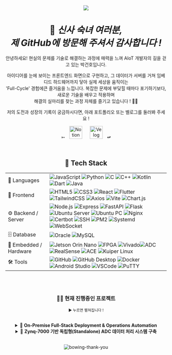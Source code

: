 <div align="center">

<div align="center">

<img src="https://capsule-render.vercel.app/api?type=Blur&color=gradient&customColorList=0&height=300&section=header&text=DOMADO&fontSize=40&fontAlign=52&animation=fadeIn&fontColor=FFFAF0" />



<h1>🤵 <em>신사 숙녀 여러분, <br> 제 GitHub에 방문해 주셔서 감사합니다 !</em></h1>

<p>
안녕하세요! 현실의 문제를 기술로 해결하는 과정에 매력을 느껴 AIoT 개발자의 길을 걷고 있는 박건호입니다.

아이디어를 눈에 보이는 프론트엔드 화면으로 구현하고, 그 데이터가 서버를 거쳐 임베디드 하드웨어까지 닿아 실제 세상을 움직이는<br>
'Full-Cycle' 경험에큰 즐거움을 느낍니다. 복잡한 문제에 부딪힐 때마다 포기하기보다, 새로운 기술을 배우고 적용하며<br> 해결의 실마리를 찾는 과정 자체를 즐기고 있습니다 ! 🥺🥺

저의 도전과 성장의 기록이 궁금하시다면, 아래 포트폴리오 또는 벨로그를 둘러봐 주세요 !
</p>
<p>
  ➳
  <a href="https://parkgeonhoportfolio.notion.site/PARK-GEON-HO-22f31721b58980f890eceeec401a3861?pvs=74"><img src="https://img.shields.io/badge/포트폴리오-F5F5F5?logo=notion&logoColor=000000&style=flat" 
         alt="Notion Portfolio" height="40" style="margin: 0 10px;"/></a>
  <a href="https://velog.io/@supernova77/posts"><img src="https://img.shields.io/badge/벨로그-009688?logo=velog&logoColor=white&style=square" 
         alt="Velog Blog" height="40" style="margin: 0 10px;"/></a>
  ↫
</p>
</div>

<br>



<div align="center">


## 🚀 Tech Stack

|  |  |
|---|---|
| 📝 Languages | ![JavaScript](https://img.shields.io/badge/JavaScript-F7DF1E?style=for-the-badge&logo=javascript&logoColor=white) ![Python](https://img.shields.io/badge/Python-3776AB?style=for-the-badge&logo=python&logoColor=white) ![C](https://img.shields.io/badge/C-00599C?style=for-the-badge&logo=c&logoColor=white) ![C++](https://img.shields.io/badge/C++-00599C?style=for-the-badge&logo=cplusplus&logoColor=white) ![Kotlin](https://img.shields.io/badge/Kotlin-7F52FF?style=for-the-badge&logo=kotlin&logoColor=white) ![Dart](https://img.shields.io/badge/Dart-0175C2?style=for-the-badge&logo=dart&logoColor=white) ![Java](https://img.shields.io/badge/Java-007396?style=for-the-badge&logo=openjdk&logoColor=white)|
| 🎨 Frontend | ![HTML5](https://img.shields.io/badge/HTML5-E34F26?style=for-the-badge&logo=html5&logoColor=white) ![CSS3](https://img.shields.io/badge/CSS3-1572B6?style=for-the-badge&logo=css3&logoColor=white) ![React](https://img.shields.io/badge/React-61DAFB?style=for-the-badge&logo=react&logoColor=white) ![Flutter](https://img.shields.io/badge/Flutter-02569B?style=for-the-badge&logo=flutter&logoColor=white) ![TailwindCSS](https://img.shields.io/badge/TailwindCSS-06B6D4?style=for-the-badge&logo=tailwindcss&logoColor=white) ![Axios](https://img.shields.io/badge/Axios-5A29E4?style=for-the-badge&logo=axios&logoColor=white) ![Vite](https://img.shields.io/badge/Vite-646CFF?style=for-the-badge&logo=vite&logoColor=white) ![Chart.js](https://img.shields.io/badge/Chart.js-FF6384?style=for-the-badge&logo=chartdotjs&logoColor=white)|
| ⚙️ Backend / Server | ![Node.js](https://img.shields.io/badge/Node.js-339933?style=for-the-badge&logo=nodedotjs&logoColor=white) ![Express](https://img.shields.io/badge/Express-000000?style=for-the-badge&logo=express&logoColor=white) ![FastAPI](https://img.shields.io/badge/FastAPI-009688?style=for-the-badge&logo=fastapi&logoColor=white) ![Flask](https://img.shields.io/badge/Flask-000000?style=for-the-badge&logo=flask&logoColor=white) ![Ubuntu Server](https://img.shields.io/badge/Ubuntu%20Server-E95420?style=for-the-badge&logo=ubuntu&logoColor=white) ![Ubuntu PC](https://img.shields.io/badge/Ubuntu%20PC-E95420?style=for-the-badge&logo=ubuntu&logoColor=white) ![Nginx](https://img.shields.io/badge/Nginx-009639?style=for-the-badge&logo=nginx&logoColor=white) ![Certbot](https://img.shields.io/badge/Certbot-003A70?style=for-the-badge&logo=letsencrypt&logoColor=white) ![SSH](https://img.shields.io/badge/SSH-2C2D72?style=for-the-badge&logo=openssh&logoColor=white) ![PM2](https://img.shields.io/badge/PM2-2B037A?style=for-the-badge&logo=pm2&logoColor=white) ![Systemd](https://img.shields.io/badge/Systemd-222222?style=for-the-badge&logo=systemd&logoColor=white) ![WebSocket](https://img.shields.io/badge/WebSocket-F68A1E?style=for-the-badge&logo=websocket&logoColor=white) |
| 🗄️ Database | ![Oracle](https://img.shields.io/badge/Oracle-F80000?style=for-the-badge&logo=oracle&logoColor=white) ![MySQL](https://img.shields.io/badge/MySQL-4479A1?style=for-the-badge&logo=mysql&logoColor=white) |
| 🔧 Embedded / Hardware | ![Jetson Orin Nano](https://img.shields.io/badge/Jetson%20Orin%20Nano-76B900?style=for-the-badge&logo=nvidia&logoColor=white) ![FPGA](https://img.shields.io/badge/Xilinx%20FPGA-FF0000?style=for-the-badge&logo=xilinx&logoColor=white) ![Vivado](https://img.shields.io/badge/Vivado-FFB400?style=for-the-badge&logo=xilinx&logoColor=white)![ADC](https://img.shields.io/badge/Analog%20Devices%20ADC-000000?style=for-the-badge&logo=analogdevices&logoColor=white) ![RealSense](https://img.shields.io/badge/Intel%20RealSense-0071C5?style=for-the-badge&logo=intel&logoColor=white) ![ACE](https://img.shields.io/badge/ACE-0071C5?style=for-the-badge&logo=analogdevices&logoColor=white) ![Kuiper Linux](https://img.shields.io/badge/ADI%20Kuiper%20Linux-000000?style=for-the-badge&logo=linux&logoColor=white) |
| 🛠️ Tools | ![GitHub](https://img.shields.io/badge/GitHub-181717?style=for-the-badge&logo=github&logoColor=white) ![GitHub Desktop](https://img.shields.io/badge/GitHub%20Desktop-8034A9?style=for-the-badge&logo=githubdesktop&logoColor=white) ![Docker](https://img.shields.io/badge/Docker-2496ED?style=for-the-badge&logo=docker&logoColor=white) ![Android Studio](https://img.shields.io/badge/Android%20Studio-3DDC84?style=for-the-badge&logo=androidstudio&logoColor=white) ![VSCode](https://img.shields.io/badge/VSCode-007ACC?style=for-the-badge&logo=visualstudiocode&logoColor=white) ![PuTTY](https://img.shields.io/badge/PuTTY-1D76DB?style=for-the-badge&logo=putty&logoColor=white) | 


<br>
<br>

### 👨‍💻 현재 진행중인 프로젝트 

<sub>► 누르면 펼쳐집니다 !</sub>

<br>


<details>
<summary>📌 <strong>On-Premise Full-Stack Deployment & Operations Automation</strong></summary>
<div markdown="1">

| | |
|---|---|
| **요약** | 클라우드 없이 사내 온프레미스 서버에 **React SPA와 Node.js API**를 구축하고, **Nginx, PM2, Certbot** 등을 활용해 배포, 보안, 모니터링 파이프라인까지 자동화한 프로젝트입니다. |
| **목표** | 제한된 온프레미스 환경에서도 **클라우드 수준의 안정성과 자동화된 운영 체계**를 직접 설계하고 구축하는 것을 목표로 했습니다. |
| **주요 역할** | <ul><li>**Full-Stack 개발**: React 기반 반응형 프론트엔드 및 Node.js/Express API 구현</li><li>**인프라 구축**: Ubuntu 서버 세팅, Nginx 리버스 프록시 설정, UFW 방화벽 구성</li><li>**배포 자동화**: GitHub Deploy Key와 Shell Script를 이용한 원클릭 배포 파이프라인 설계</li><li>**무중단 운영**: PM2를 활용한 프로세스 관리 및 자동 재시작, Logrotate를 통한 로그 관리 자동화</li></ul> |
| **Tech Stack** | ![React](https://img.shields.io/badge/React-61DAFB?style=for-the-badge&logo=react&logoColor=white) ![Node.js](https://img.shields.io/badge/Node.js-339933?style=for-the-badge&logo=nodedotjs&logoColor=white) ![Nginx](https://img.shields.io/badge/Nginx-009639?style=for-the-badge&logo=nginx&logoColor=white) ![Ubuntu Server](https://img.shields.io/badge/Ubuntu-E95420?style=for-the-badge&logo=ubuntu&logoColor=white) ![PM2](https://img.shields.io/badge/PM2-2B037A?style=for-the-badge&logo=pm2&logoColor=white) ![GitHub](https://img.shields.io/badge/GitHub-181717?style=for-the-badge&logo=github&logoColor=white) |
| **배운 점** | <ul><li>**Nginx 리버스 프록시**를 통해 단일 공인 IP로 여러 서비스를 안전하게 분리하고 동시 운영하는 방법을 체득했습니다.</li><li>배포 스크립트, 로그 로테이션 등 **자동화가 곧 예측 가능하고 안정적인 운영 품질의 핵심**임을 깨달았습니다.</li><li>DNS, NAT, 프록시의 개념적 차이를 실제 서버를 구축하고 트러블슈팅하며 명확히 이해하게 되었습니다.</li></ul> |
| **Notion** | <a href="https://parkgeonhoportfolio.notion.site/25431721b589818aa9def9eb605cdac7">**..더보기**</a> |

<br>


</div>
</details>

<details>
<summary>📌 <strong>Zynq-7000 기반 독립형(Standalone) ADC 데이터 처리 시스템 구축</strong></summary>
<div markdown="1">

| | |
|---|---|
| **요약** | Zynq-7000 보드 **자체에서** ADC 데이터 수집/연산(C)과 FastAPI 웹서버(Python)를 **모두 실행**하는 **독립형(Standalone) 임베디드 시스템**을 구축했습니다. PC 없이 보드 전원만으로 동작하며, WebSocket과 UART로 실시간 데이터를 이중 출력합니다. |
| **목표** | PC 의존성을 완전히 제거하고, **전원만 연결하면 자동으로 데이터 처리 및 서버 기능을 수행**하는 **완전한 독립형 임베디드 장치**를 만드는 것을 최종 목표로 했습니다. 이를 통해 현장에서의 사용성과 편의성을 극대화하고자 했습니다. |
| **주요 역할** | <ul><li>**데이터 처리 파이프라인 설계 (C)**: ADC Raw 데이터 수신부터 LPF, 이동평균, 다항식 보정 등 모든 DSP 연산을 수행하는 C 프로세스 개발.</li><li>**독립형 서버 아키텍처 구축 (Python/FastAPI)**: C 프로세스의 결과를 받아 WebSocket으로 실시간 송출하고, 웹 UI를 제공하는 FastAPI 서버를 보드 내에 구현.</li><li>**시스템 자동 실행 구현 (Linux/Systemd)**: 보드 부팅 시 C/Python 애플리케이션이 자동으로 실행되도록 `systemd` 서비스를 작성 및 등록.</li><li>**데이터 이중화 출력**: 처리된 데이터를 웹 UI(WebSocket)와 시리얼 로그(UART)로 동시에 출력하는 구조 설계.</li></ul> |
| **Tech Stack** | ![C](https://img.shields.io/badge/C-00599C?style=for-the-badge&logo=c&logoColor=white) ![Python](https://img.shields.io/badge/Python-3776AB?style=for-the-badge&logo=python&logoColor=white) ![FastAPI](https://img.shields.io/badge/FastAPI-009688?style=for-the-badge&logo=fastapi&logoColor=white) ![Kuiper Linux](https://img.shields.io/badge/Kuiper%20Linux-000000?style=for-the-badge&logo=linux&logoColor=white) ![Systemd](https://img.shields.io/badge/Systemd-222222?style=for-the-badge&logo=systemd&logoColor=white) ![WebSocket](https://img.shields.io/badge/WebSocket-010101?style=for-the-badge&logo=websocket&logoColor=white) ![Chart.js](https://img.shields.io/badge/Chart.js-FF6384?style=for-the-badge&logo=chartdotjs&logoColor=white) ![SSH](https://img.shields.io/badge/SSH-2C2D72?style=for-the-badge&logo=openssh&logoColor=white)  |
| **배운 점** | <ul><li>PC 의존적인 개발 환경에서 벗어나, **보드 자체를 독립 서버로 만드는 임베디드 리눅스 시스템 아키텍처** 설계 능력을 길렀습니다.</li><li>`systemd`를 활용하여 **부팅 시 서비스를 자동 실행**하고 프로세스를 안정적으로 관리하는 방법을 익혔습니다.</li><li>하나의 데이터 소스(C 프로세스 출력)를 **IPC(Inter-Process Communication)**로 받아 **WebSocket과 UART** 등 여러 채널로 동시에 분기하는 데이터 파이프라인을 구축했습니다.</li></ul> |
| **GitHub Repo** | <a href="https://github.com/DO-MADO/Zedboard-Zynq-7000">**DO-MADO/Zedboard-Zynq-7000**</a> |
</div>
</details>




  <br>

  ![bowing-thank-you](https://github.com/user-attachments/assets/f9534e9d-f85f-4f02-9445-918c219439aa)

  

